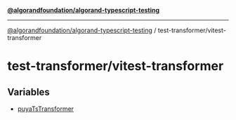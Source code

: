 [**@algorandfoundation/algorand-typescript-testing**](../../README.md)

***

[@algorandfoundation/algorand-typescript-testing](../../README.md) / test-transformer/vitest-transformer

# test-transformer/vitest-transformer

## Variables

- [puyaTsTransformer](variables/puyaTsTransformer.md)
